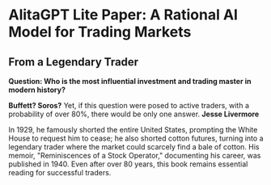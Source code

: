 # AlitaGPT Lite Paper: A Rational AI Model for Trading Markets
 
## From a Legendary Trader

**Question: Who is the most influential investment and trading master in modern history?**


**Buffett? Soros?**
Yet, if this question were posed to active traders, with a probability of over 80%, there would be only one answer. 
**Jesse Livermore**


In 1929, he famously shorted the entire United States, prompting the White House to request him to cease; he also shorted cotton futures, turning into a legendary trader where the market could scarcely find a bale of cotton. His memoir, "Reminiscences of a Stock Operator," documenting his career, was published in 1940. Even after over 80 years, this book remains essential reading for successful traders.

<!--
**AlitaGPT/AlitaGPT** is a ✨ _special_ ✨ repository because its `README.md` (this file) appears on your GitHub profile.

Here are some ideas to get you started:

- 🔭 I’m currently working on ...
- 🌱 I’m currently learning ...
- 👯 I’m looking to collaborate on ...
- 🤔 I’m looking for help with ...
- 💬 Ask me about ...
- 📫 How to reach me: ...
- 😄 Pronouns: ...
- ⚡ Fun fact: ...
-->
